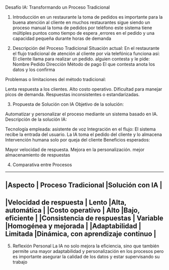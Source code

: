 Desafío IA: Transformando un Proceso Tradicional
1. Introducción
en un restaurante la toma de pedidos es importante para la buena atención al cliente en muchos restaurantes sigue siendo un proceso manual la toma de pedidos por teléfono este sistema tiene múltiples puntos como tiempo de espera ,errores en el pedido y una capacidad pequeña durante horas de demanda

2. Descripción del Proceso Tradicional
Situación actual:
En el restaurante el flujo tradicional de atención al cliente por vía telefónica funciona así: El cliente llama para realizar un pedido. alguien contesta y le pide: Nombre Pedido Dirección Método de pago El que contesta anota los datos y los confirma

Problemas o limitaciones del método tradicional:

Lenta respuesta a los clientes.
Alto costo operativo.
Dificultad para manejar picos de demanda.
Respuestas inconsistentes o estandarizadas.

3. Propuesta de Solución con IA
Objetivo de la solución:

Automatizar y personalizar el proceso mediante un sistema basado en IA.
Descripción de la solución IA:

Tecnología empleada: asistente de voz
Integración en el flujo:
El sistema recibe la entrada del usuario.
La IA toma el pedido del cliente y lo almacena
Intervención humana solo por queja del cliente
Beneficios esperados:

Mayor velocidad de respuesta.
Mejora en la personalización.
mejor almacenamiento de respuestas

4. Comparativa entre Procesos
------------------------------------------------------------------------------------------------------
|Aspecto	                     | Proceso Tradicional         |Solución con IA                       |
-------------------------------------------------------------------------------------------------------
|Velocidad de respuesta	         | Lento	                   |Alta, automática                      |
|Costo operativo	             | Alto	                       |Bajo, eficiente                       |
|Consistencia de respuestas      | Variable	                   |Homogénea y mejorada                  |
|Adaptabilidad	                 | Limitada	                   |Dinámica, con aprendizaje continuo    |
-------------------------------------------------------------------------------------------------------
5. Reflexión Personal
La IA no solo mejora la eficiencia, sino que también permite una mayor adaptabilidad y personalización en los procesos pero es importante asegurar la calidad de los datos y estar supervisando su trabajo